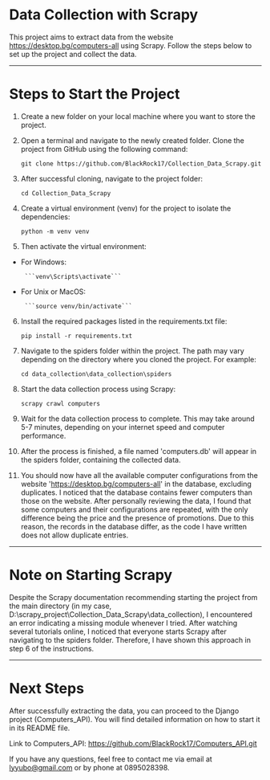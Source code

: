 # Data Collection with Scrapy

This project aims to extract data from the website https://desktop.bg/computers-all using Scrapy. Follow the steps below to set up the project and collect the data.

---

# Steps to Start the Project

1. Create a new folder on your local machine where you want to store the project.
   
2. Open a terminal and navigate to the newly created folder. Clone the project from GitHub using the following command:

    ```git clone https://github.com/BlackRock17/Collection_Data_Scrapy.git```

3. After successful cloning, navigate to the project folder:

    ```cd Collection_Data_Scrapy```

4. Create a virtual environment (venv) for the project to isolate the dependencies:

    ```python -m venv venv```
   
5. Then activate the virtual environment:
  - For Windows:

         ```venv\Scripts\activate```

  - For Unix or MacOS:

         ```source venv/bin/activate```

6. Install the required packages listed in the requirements.txt file:

      ```pip install -r requirements.txt```
   
7. Navigate to the spiders folder within the project. The path may vary depending on the directory where you cloned the project. For example:

      ```cd data_collection\data_collection\spiders```
   
8. Start the data collection process using Scrapy:

      ```scrapy crawl computers```
   
9. Wait for the data collection process to complete. This may take around 5-7 minutes, depending on your internet speed and computer performance.

10. After the process is finished, a file named 'computers.db' will appear in the spiders folder, containing the collected data.
    
11. You should now have all the available computer configurations from the website 'https://desktop.bg/computers-all' in the database, excluding duplicates.
    I noticed that the database contains fewer computers than those on the website.
    After personally reviewing the data, I found that some computers and their configurations are repeated, with the only difference being the price and the presence of promotions.
    Due to this reason, the records in the database differ, as the code I have written does not allow duplicate entries.

---

# Note on Starting Scrapy
    
Despite the Scrapy documentation recommending starting the project from the main directory (in my case, D:\scrapy_project\Collection_Data_Scrapy\data_collection),
I encountered an error indicating a missing module whenever I tried. After watching several tutorials online, I noticed that everyone starts Scrapy after navigating to the spiders folder.
Therefore, I have shown this approach in step 6 of the instructions.

---

# Next Steps
        
After successfully extracting the data, you can proceed to the Django project (Computers_API).
You will find detailed information on how to start it in its README file.

Link to Computers_API: https://github.com/BlackRock17/Computers_API.git

If you have any questions, feel free to contact me via email at lyyubo@gmail.com or by phone at 0895028398.
